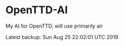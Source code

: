 # OpenTTD-AI
My AI for OpenTTD, will use primarily air

Latest backup: Sun Aug 25 22:02:01 UTC 2019
